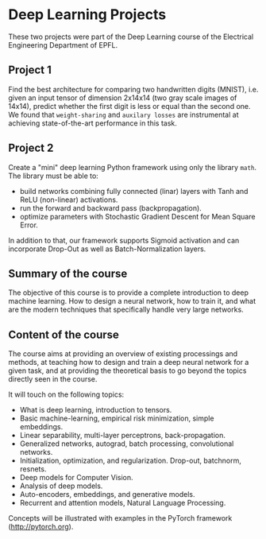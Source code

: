 # Deep Learning Projects

These two projects were part of the Deep Learning course of the Electrical Engineering Department of EPFL.

## Project 1
Find the best architecture for comparing two handwritten digits (MNIST), i.e. given an input tensor of dimension 2x14x14 (two gray scale images of 14x14), predict whether the first digit is less or equal than the second one. We found that `weight-sharing` and `auxilary losses` are instrumental at achieving state-of-the-art performance in this task.

## Project 2
Create a "mini" deep learning Python framework using only the library `math`. The library must be able to:
- build networks combining fully connected (linar) layers with Tanh and ReLU (non-linear) activations.
- run the forward and backward pass (backpropagation).
- optimize parameters with Stochastic Gradient Descent for Mean Square Error.

In addition to that, our framework supports Sigmoid activation and can incorporate Drop-Out as well as Batch-Normalization layers.

## Summary of the course
The objective of this course is to provide a complete introduction to deep machine learning. How to design a neural network, how to train it, and what are the modern techniques that specifically handle very large networks.

## Content of the course
The course aims at providing an overview of existing processings and methods, at teaching how to design and train a deep neural network for a given task, and at providing the theoretical basis to go beyond the topics directly seen in the course.

 

It will touch on the following topics:
 

- What is deep learning, introduction to tensors.
- Basic machine-learning, empirical risk minimization, simple embeddings.
- Linear separability, multi-layer perceptrons, back-propagation.
- Generalized networks, autograd, batch processing, convolutional networks.
- Initialization, optimization, and regularization. Drop-out, batchnorm, resnets.
- Deep models for Computer Vision.
- Analysis of deep models.
- Auto-encoders, embeddings, and generative models.
- Recurrent and attention models, Natural Language Processing.

Concepts will be illustrated with examples in the PyTorch framework (http://pytorch.org).
